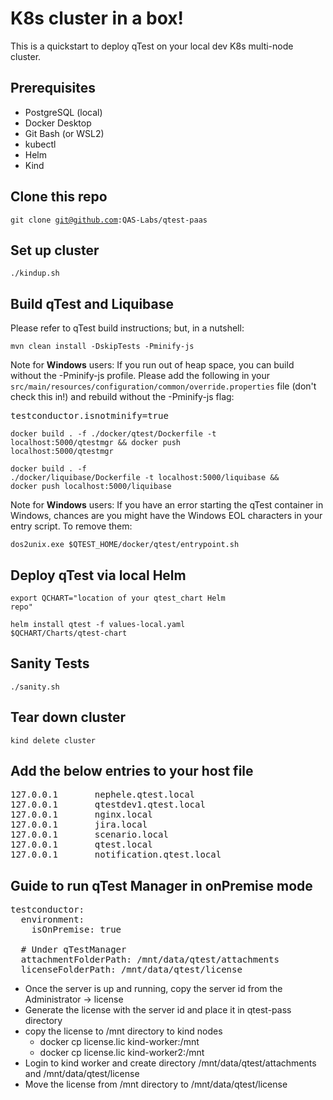 # K8s cluster in a box!

This is a quickstart to deploy qTest on your local dev K8s multi-node cluster.

## Prerequisites 

* PostgreSQL (local)
* Docker Desktop
* Git Bash (or WSL2)
* kubectl 
* Helm
* Kind

## Clone this repo
<code>git clone git@github.com:QAS-Labs/qtest-paas</code>

## Set up cluster
<code>./kindup.sh</code>

## Build qTest and Liquibase
Please refer to qTest build instructions; but, in a nutshell:

<code>mvn clean install -DskipTests -Pminify-js</code><p>

Note for <b>Windows</b> users:  If you run out of heap space, you can build without the -Pminify-js profile.  Please add the following in your <code>src/main/resources/configuration/common/override.properties</code> file (don't check this in!) and rebuild without the -Pminify-js flag:
<pre>testconductor.isnotminify=true</pre>

<code>docker build . -f ./docker/qtest/Dockerfile -t localhost:5000/qtestmgr && docker push localhost:5000/qtestmgr</code><p>
<code>docker build . -f ./docker/liquibase/Dockerfile -t localhost:5000/liquibase && docker push localhost:5000/liquibase</code>

Note for <b>Windows</b> users:  If you have an error starting the qTest container in Windows, chances are you might have the Windows EOL characters in your entry script.  To remove them:

<code>dos2unix.exe $QTEST_HOME/docker/qtest/entrypoint.sh</code>

## Deploy qTest via local Helm
<code>export QCHART="location of your qtest_chart Helm repo"</code><p>
<code>helm install qtest -f values-local.yaml $QCHART/Charts/qtest-chart</code>

## Sanity Tests
<code>./sanity.sh</code>

## Tear down cluster
<code>kind delete cluster</code>

## Add the below entries to your host file
<pre>
127.0.0.1       nephele.qtest.local
127.0.0.1       qtestdev1.qtest.local
127.0.0.1       nginx.local
127.0.0.1       jira.local
127.0.0.1       scenario.local
127.0.0.1       qtest.local
127.0.0.1       notification.qtest.local
</pre>

## Guide to run qTest Manager in onPremise mode
<pre>
testconductor:
  environment:
    isOnPremise: true

  # Under qTestManager
  attachmentFolderPath: /mnt/data/qtest/attachments
  licenseFolderPath: /mnt/data/qtest/license
</pre>

* Once the server is up and running, copy the server id from the Administrator -> license
* Generate the license with the server id and place it in qtest-pass directory
* copy the license to /mnt directory to kind nodes
    - docker cp license.lic kind-worker:/mnt
    - docker cp license.lic kind-worker2:/mnt
* Login to kind worker and create directory /mnt/data/qtest/attachments and /mnt/data/qtest/license
* Move the license from /mnt directory to /mnt/data/qtest/license
</pre>